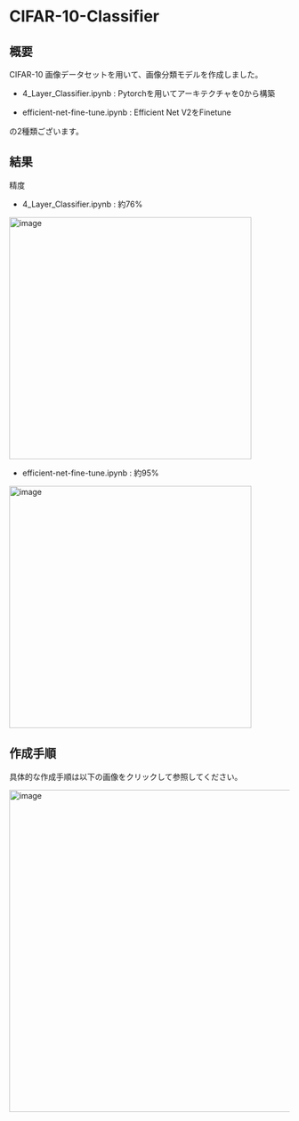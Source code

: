 # CIFAR-10-Classifier


## 概要

CIFAR-10 画像データセットを用いて、画像分類モデルを作成しました。

- 4_Layer_Classifier.ipynb : Pytorchを用いてアーキテクチャを0から構築

- efficient-net-fine-tune.ipynb : Efficient Net V2をFinetune

の2種類ございます。

## 結果

精度

- 4_Layer_Classifier.ipynb : 約76%

<img width="435" alt="image" src="https://github.com/Asato4931/CIFAR-10-Classifier/assets/108675293/123662ce-89eb-43fd-8445-74545e9ddeb8">

- efficient-net-fine-tune.ipynb : 約95%

<img width="435" alt="image" src="https://github.com/Asato4931/CIFAR-10-Classifier/assets/108675293/dec1d181-db57-4ae0-8df0-4697abd183b8">



## 作成手順

具体的な作成手順は以下の画像をクリックして参照してください。

<a href = https://qiita.com/asato4931/private/fd3b13ca22ca9cf3b4ea>
  <img width="579" alt="image" src="https://github.com/Asato4931/CIFAR-10-Classifier/assets/108675293/45147fe9-3b5b-4b94-801a-5f071630bea3">
</a>


